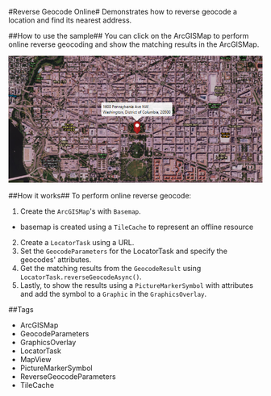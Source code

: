 #Reverse Geocode Online#
Demonstrates how to reverse geocode a location and find its nearest address.

##How to use the sample##
You can click on the ArcGISMap to perform online reverse geocoding and show the matching results in the ArcGISMap. 

![](ReverseGeocodeOnline.png)

##How it works##
To perform online reverse geocode:

1. Create the `ArcGISMap`'s with `Basemap`.
  - basemap is created using a `TileCache` to represent an offline resource 
2. Create a `LocatorTask` using a URL.
3. Set the `GeocodeParameters` for the LocatorTask and specify the geocodes' attributes.
4. Get the matching results from the `GeocodeResult` using `LocatorTask.reverseGeocodeAsync()`.
5. Lastly, to show the results using a `PictureMarkerSymbol` with attributes and add the symbol to a `Graphic` in the  `GraphicsOverlay`.

##Tags
- ArcGISMap
- GeocodeParameters
- GraphicsOverlay
- LocatorTask
- MapView
- PictureMarkerSymbol
- ReverseGeocodeParameters 
- TileCache
